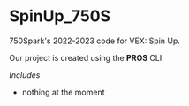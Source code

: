 # SpinUp_750S
750Spark's 2022-2023 code for VEX: Spin Up.

Our project is created using the **PROS** CLI.

*Includes*
- nothing at the moment
